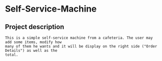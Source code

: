 # Self-Service-Machine

## Project description
```
This is a simple self-service machine from a cafeteria. The user may add some items, modify how 
many of them he wants and it will be display on the right side ("Order Details") as well as the
total. 
```
